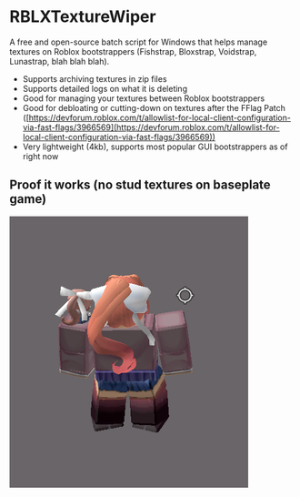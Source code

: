 # RBLXTextureWiper
A free and open-source batch script for Windows that helps manage textures on Roblox bootstrappers (Fishstrap, Bloxstrap, Voidstrap, Lunastrap, blah blah blah).

* Supports archiving textures in zip files
* Supports detailed logs on what it is deleting
* Good for managing your textures between Roblox bootstrappers
* Good for debloating or cutting-down on textures after the FFlag Patch ([https://devforum.roblox.com/t/allowlist-for-local-client-configuration-via-fast-flags/3966569](https://devforum.roblox.com/t/allowlist-for-local-client-configuration-via-fast-flags/3966569))
* Very lightweight (4kb), supports most popular GUI bootstrappers as of right now


## Proof it works (no stud textures on baseplate game)
![No Textures Demo](https://github.com/queued2/RBLXTextureWiper/blob/main/No%20Textures.png?raw=true)


